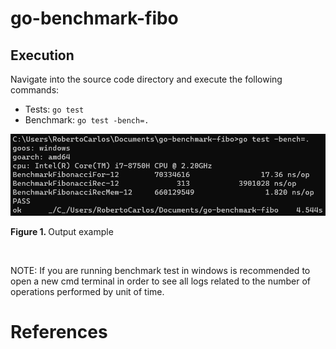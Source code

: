 # go-benchmark-fibo

## Execution
Navigate into the source code directory and execute the following commands: <br>

* Tests: `go test`
* Benchmark: `go test -bench=.`

![Output_example](https://github.com/rcgc/go-benchmark-fibo/blob/master/images/screenshot.png)
<p><b>Figure 1. </b>Output example</p><br>

NOTE: If you are running benchmark test in windows is recommended to open a new cmd terminal in order to see all logs related to the number of operations performed by unit of time.

# References
